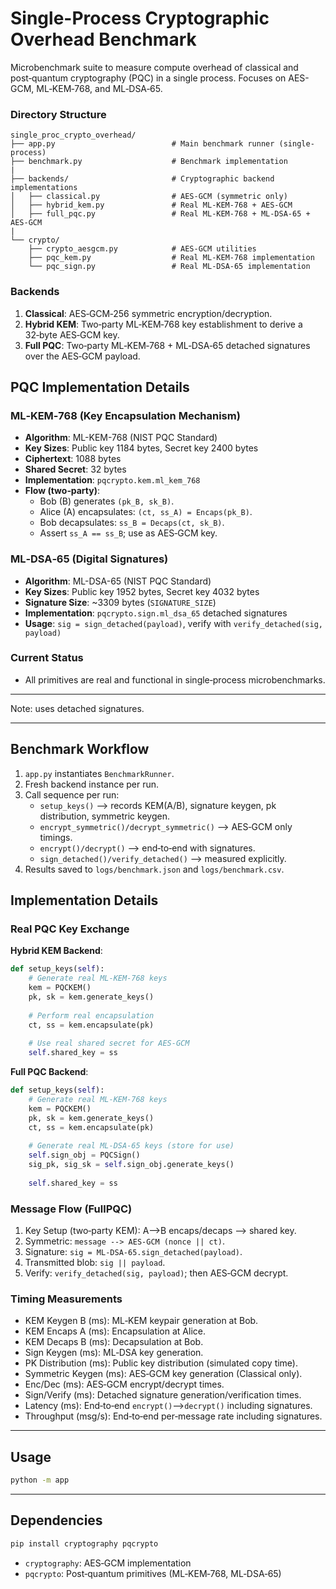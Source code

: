 # Single-Process Cryptographic Overhead Benchmark

Microbenchmark suite to measure compute overhead of classical and post‑quantum cryptography (PQC) in a single process. Focuses on AES-GCM, ML‑KEM‑768, and ML‑DSA‑65.

### Directory Structure

```
single_proc_crypto_overhead/
├── app.py                          # Main benchmark runner (single-process)
├── benchmark.py                    # Benchmark implementation
|
├── backends/                       # Cryptographic backend implementations
│   ├── classical.py                # AES-GCM (symmetric only)
│   ├── hybrid_kem.py               # Real ML-KEM-768 + AES-GCM
│   ├── full_pqc.py                 # Real ML-KEM-768 + ML-DSA-65 + AES-GCM
|
└── crypto/
    ├── crypto_aesgcm.py            # AES-GCM utilities
    ├── pqc_kem.py                  # Real ML-KEM-768 implementation
    └── pqc_sign.py                 # Real ML-DSA-65 implementation
```

### Backends

1. **Classical**: AES‑GCM‑256 symmetric encryption/decryption.
2. **Hybrid KEM**: Two‑party ML‑KEM‑768 key establishment to derive a 32‑byte AES‑GCM key.
3. **Full PQC**: Two‑party ML‑KEM‑768 + ML‑DSA‑65 detached signatures over the AES‑GCM payload.


## PQC Implementation Details

### ML‑KEM‑768 (Key Encapsulation Mechanism)
- **Algorithm**: ML-KEM-768 (NIST PQC Standard)
- **Key Sizes**: Public key 1184 bytes, Secret key 2400 bytes
- **Ciphertext**: 1088 bytes
- **Shared Secret**: 32 bytes
- **Implementation**: `pqcrypto.kem.ml_kem_768`
- **Flow (two‑party)**:
  - Bob (B) generates `(pk_B, sk_B)`.
  - Alice (A) encapsulates: `(ct, ss_A) = Encaps(pk_B)`.
  - Bob decapsulates: `ss_B = Decaps(ct, sk_B)`.
  - Assert `ss_A == ss_B`; use as AES‑GCM key.

### ML‑DSA‑65 (Digital Signatures)
- **Algorithm**: ML-DSA-65 (NIST PQC Standard)
- **Key Sizes**: Public key 1952 bytes, Secret key 4032 bytes
- **Signature Size**: ~3309 bytes (`SIGNATURE_SIZE`)
- **Implementation**: `pqcrypto.sign.ml_dsa_65` detached signatures
- **Usage**: `sig = sign_detached(payload)`, verify with `verify_detached(sig, payload)`

### Current Status
- All primitives are real and functional in single‑process microbenchmarks.

---

Note: uses detached signatures.

---

## Benchmark Workflow

1. `app.py` instantiates `BenchmarkRunner`.
2. Fresh backend instance per run.
3. Call sequence per run:
   - `setup_keys()` --> records KEM(A/B), signature keygen, pk distribution, symmetric keygen.
   - `encrypt_symmetric()/decrypt_symmetric()` --> AES‑GCM only timings.
   - `encrypt()/decrypt()` --> end‑to‑end with signatures.
   - `sign_detached()/verify_detached()` --> measured explicitly.
4. Results saved to `logs/benchmark.json` and `logs/benchmark.csv`.


## Implementation Details

### Real PQC Key Exchange

**Hybrid KEM Backend**:
```python
def setup_keys(self):
    # Generate real ML-KEM-768 keys
    kem = PQCKEM()
    pk, sk = kem.generate_keys()
    
    # Perform real encapsulation
    ct, ss = kem.encapsulate(pk)
    
    # Use real shared secret for AES-GCM
    self.shared_key = ss
```

**Full PQC Backend**:
```python
def setup_keys(self):
    # Generate real ML-KEM-768 keys
    kem = PQCKEM()
    pk, sk = kem.generate_keys()
    ct, ss = kem.encapsulate(pk)
    
    # Generate real ML-DSA-65 keys (store for use)
    self.sign_obj = PQCSign()
    sig_pk, sig_sk = self.sign_obj.generate_keys()
    
    self.shared_key = ss
```

### Message Flow (FullPQC)

1. Key Setup (two‑party KEM): A-->B encaps/decaps --> shared key.
2. Symmetric: `message --> AES‑GCM (nonce || ct)`.
3. Signature: `sig = ML‑DSA‑65.sign_detached(payload)`.
4. Transmitted blob: `sig || payload`.
5. Verify: `verify_detached(sig, payload)`; then AES‑GCM decrypt.

### Timing Measurements

- KEM Keygen B (ms): ML‑KEM keypair generation at Bob.
- KEM Encaps A (ms): Encapsulation at Alice.
- KEM Decaps B (ms): Decapsulation at Bob.
- Sign Keygen (ms): ML‑DSA key generation.
- PK Distribution (ms): Public key distribution (simulated copy time).
- Symmetric Keygen (ms): AES‑GCM key generation (Classical only).
- Enc/Dec (ms): AES‑GCM encrypt/decrypt times.
- Sign/Verify (ms): Detached signature generation/verification times.
- Latency (ms): End‑to‑end `encrypt()`-->`decrypt()` including signatures.
- Throughput (msg/s): End‑to‑end per‑message rate including signatures.

---

## Usage
```bash
python -m app
```
---

## Dependencies

```bash
pip install cryptography pqcrypto
```

- `cryptography`: AES‑GCM implementation
- `pqcrypto`: Post‑quantum primitives (ML‑KEM‑768, ML‑DSA‑65)

